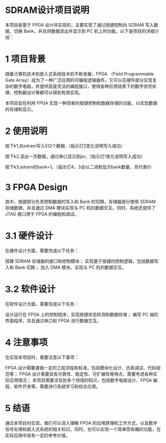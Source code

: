 # SDRAM设计项目说明
本项目是基于 FPGA 设计并实现的，主要实现了通过按键控制向 SDRAM 写入数据、切换 Bank，并且将数据读出并显示到 PC 机上的功能。以下是项目的详细介绍：

# 1 项目背景
随着计算机技术和嵌入式系统技术的不断发展，FPGA （Field Programmable Gate Array）成为了一种广泛应用的可编程逻辑器件。它可以在硬件部分实现复杂的数字电路，并提供高度灵活的编程接口，使得各种应用场景下的数字信号处理、控制器设计等都可以得到有效实现。

本项目旨在利用 FPGA 实现一种简单的按键控制和数据存储的功能，以实现数据的存储和显示。

# 2 使用说明
按下k1,向sdram写入512个数据;（指示灯2变化说明写入成功）

按下k2,读出一页数据，通过串口显示到pc;（指示灯1变化说明写入成功）

按下k3,sdram的bank+1。（指示灯4，3会以二进制显示bank数量，亮代表0）

# 3 FPGA Design

其中，按键部分负责控制数据的写入和 Bank 的切换，存储器部分使用 SDRAM 存储数据，并且通过 DMA 模块实现与 PC 机的数据交互。同时，系统还提供了 JTAG 接口用于 FPGA 的编程和调试。

# 3.1 硬件设计
在硬件设计方面，需要完成以下任务：

搭建 SDRAM 存储器的接口和控制模块；
实现基于按键的控制逻辑，包括数据写入和 Bank 切换；
加入 DMA 模块，实现与 PC 机的数据交互。
# 3.2 软件设计
在软件设计方面，需要完成以下任务：

设计运行在 FPGA 上的控制程序，实现按键状态检测和数据存储；
编写 PC 端的界面程序，并且通过串口和 FPGA 进行数据交互。
# 4 注意事项
在实现本项目时，需要注意以下事项：

FPGA 设计需要遵循一定的工程流程和标准，包括模块化设计、仿真调试、代码规范等；
FPGA 设计需要具有可靠性、稳定性、可扩展性等特点，需要考虑各种实际应用情况；
本项目需要涉及到多个领域的知识，包括数字电路设计、FPGA 编程、软件开发等，需要进行系统学习和综合应用。
# 5 结语
通过本项目的实现，我们可以深入理解 FPGA 的应用原理和工作方式，以及数字信号处理和嵌入式系统的相关知识。同时，也可以实现一个简单而有趣的功能，在实际应用中具有一定的参考价值。
